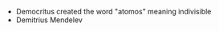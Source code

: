 - Democritus created the word "atomos" meaning indivisible
- Demitrius Mendelev
<!--stackedit_data:
eyJoaXN0b3J5IjpbMTMyOTAwMzE0NiwxMDU0NjA0OTk2LC0yMD
g4NzQ2NjEyXX0=
-->
